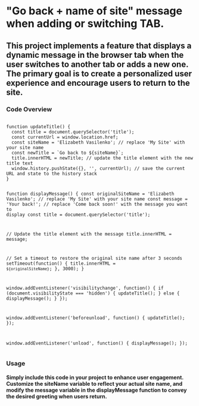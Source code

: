 # "Go back + name of site" message when adding or switching TAB.

## This project implements a feature that displays a dynamic message in the browser tab when the user switches to another tab or adds a new one. The primary goal is to create a personalized user experience and encourage users to return to the site.

### Code Overview

<div class="code-container" id="code-container">
  <!-- Your code block goes here -->
  <pre><code class="language-javascript" id="code-block">
function updateTitle() {
  const title = document.querySelector('title');
  const currentUrl = window.location.href;
  const siteName = 'Elizabeth Vasilenko'; // replace 'My Site' with your site name
  const newTitle = `Go back to ${siteName}`;
  title.innerHTML = newTitle; // update the title element with the new title text
  window.history.pushState({}, '', currentUrl); // save the current URL and state to the history stack
}

function displayMessage() {
  const originalSiteName = 'Elizabeth Vasilenko'; // replace 'My Site' with your site name
  const message = 'Your back!'; // replace 'Come back soon!' with the message you want to display
  const title = document.querySelector('title');

  // Update the title element with the message
  title.innerHTML = message;

  // Set a timeout to restore the original site name after 3 seconds
  setTimeout(function() {
    title.innerHTML = `${originalSiteName}`;
  }, 3000);
}


window.addEventListener('visibilitychange', function() {
  if (document.visibilityState === 'hidden') {
    updateTitle();
  } else {
    displayMessage();
  }
});

window.addEventListener('beforeunload', function() {
  updateTitle();
});

window.addEventListener('unload', function() {
  displayMessage();
});
  </code></pre>

### Usage

#### Simply include this code in your project to enhance user engagement. Customize the siteName variable to reflect your actual site name, and modify the message variable in the displayMessage function to convey the desired greeting when users return.

